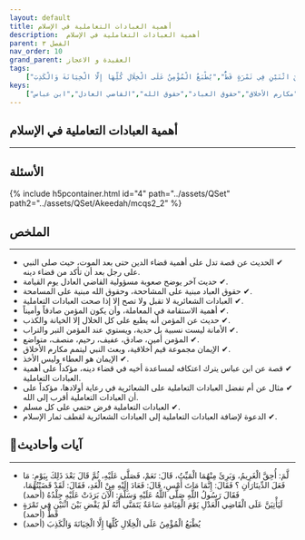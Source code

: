 ```yaml
---
layout: default
title: أهمية العبادات التعاملية في الإسلام
description:  أهمية العبادات التعاملية في الإسلام
parent: الفصل ٣
nav_order: 10
grand_parent: العقيدة و الاعجاز
tags: 
    ["لَّمَ: أُحِقَّ الْغَرِيمُ، وَبَرِئَ مِنْهُمَا الْمَيِّتُ، قَالَ: نَعَمْ، فَصَلَّى عَلَيْهِ، ثُمَّ قَالَ بَعْدَ ذَلِكَ بِيَوْمٍ: مَا فَعَلَ الدِّينَارَانِ ؟ فَقَالَ: إِنَّمَا مَاتَ أَمْسِ، قَالَ: فَعَادَ إِلَيْهِ مِنْ الْغَدِ، فَقَالَ: لَقَدْ قَضَيْتُهُمَا، فَقَالَ رَسُولُ اللَّهِ صَلَّى اللَّهُ عَلَيْهِ وَسَلَّمَ: الْآنَ بَرَدَتْ عَلَيْهِ جِلْدُهُ","لَيَأْتِيَنَّ عَلَى الْقَاضِي الْعَدْلِ يَوْمَ الْقِيَامَةِ سَاعَةٌ يَتَمَنَّى أَنَّهُ لَمْ يَقْضِ بَيْنَ اثْنَيْنِ فِي تَمْرَةٍ قَطُّ","يُطْبَعُ الْمُؤْمِنُ عَلَى الْخِلَالِ كُلِّهَا إِلَّا الْخِيَانَةَ وَالْكَذِبَ"]
keys:
    ["العبادات التعاملية","الاستقامة","الأمانة","الصدق","الإيمان","مكارم الأخلاق","حقوق العباد","حقوق الله","القاضي العادل","ابن عباس"]
---
```

## ‏أهمية العبادات التعاملية في الإسلام
***
## الأسئلة 
{% include h5pcontainer.html id="4" path="../assets/QSet" path2="../assets/QSet/Akeedah/mcqs2_2" %}
## الملخص
***
- ‏✔ الحديث عن قصة تدل على أهمية قضاء الدين حتى بعد الموت، حيث صلى النبي على رجل بعد أن تأكد من قضاء دينه. 
- ‏✔ حديث آخر يوضح صعوبة مسؤولية القاضي العادل يوم القيامة. 
- ‏✔ حقوق العباد مبنية على المشاححة، وحقوق الله مبنية على المسامحة. 
- ‏✔ العبادات الشعائرية لا تقبل ولا تصح إلا إذا صحت العبادات التعاملية. 
- ‏✔ أهمية الاستقامة في المعاملة، وأن يكون المؤمن صادقاً وأميناً. 
- ‏✔ حديث عن المؤمن أنه يطبع على كل الخلال إلا الخيانة والكذب. 
- ‏✔ الأمانة ليست نسبية بل حدية، ويستوي عند المؤمن التبر والتراب. 
- ‏✔ المؤمن أمين، صادق، عفيف، رحيم، منصف، متواضع. 
- ‏✔ الإيمان مجموعة قيم أخلاقية، وبعث النبي ليتمم مكارم الأخلاق. 
- ‏✔ الإيمان هو العطاء وليس الأخذ. 
- ‏✔ قصة عن ابن عباس يترك اعتكافه لمساعدة أخيه في قضاء دينه، مؤكداً على أهمية العبادات التعاملية. 
- ‏✔ مثال عن أم تفضل العبادات التعاملية على الشعائرية في رعاية أولادها، مؤكداً على أن العبادات التعاملية أقرب إلى الله. 
- ‏✔ العبادات التعاملية فرض حتمي على كل مسلم. 
- ‏✔ الدعوة لإضافة العبادات التعاملية إلى العبادات الشعائرية لقطف ثمار الإسلام. 

## 📜آيات وأحاديث
***
- ‏لَّمَ: أُحِقَّ الْغَرِيمُ، وَبَرِئَ مِنْهُمَا الْمَيِّتُ، قَالَ: نَعَمْ، فَصَلَّى عَلَيْهِ، ثُمَّ قَالَ بَعْدَ ذَلِكَ بِيَوْمٍ: مَا فَعَلَ الدِّينَارَانِ ؟ فَقَالَ: إِنَّمَا مَاتَ أَمْسِ، قَالَ: فَعَادَ إِلَيْهِ مِنْ الْغَدِ، فَقَالَ: لَقَدْ قَضَيْتُهُمَا، فَقَالَ رَسُولُ اللَّهِ صَلَّى اللَّهُ عَلَيْهِ وَسَلَّمَ: الْآنَ بَرَدَتْ عَلَيْهِ جِلْدُهُ (أحمد)
- ‏لَيَأْتِيَنَّ عَلَى الْقَاضِي الْعَدْلِ يَوْمَ الْقِيَامَةِ سَاعَةٌ يَتَمَنَّى أَنَّهُ لَمْ يَقْضِ بَيْنَ اثْنَيْنِ فِي تَمْرَةٍ قَطُّ (أحمد)
- ‏يُطْبَعُ الْمُؤْمِنُ عَلَى الْخِلَالِ كُلِّهَا إِلَّا الْخِيَانَةَ وَالْكَذِبَ (أحمد)

